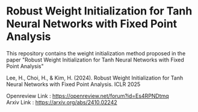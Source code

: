 # Robust Weight Initialization for Tanh Neural Networks with Fixed Point Analysis

This repository contains the weight initialization method proposed in the paper "Robust Weight Initialization for Tanh Neural Networks with Fixed Point Analysis"

Lee, H., Choi, H., & Kim, H. (2024). Robust Weight Initialization for Tanh Neural Networks with Fixed Point Analysis. ICLR 2025 

Openreview Link : https://openreview.net/forum?id=Es4RPNDtmq      
Arxiv Link : https://arxiv.org/abs/2410.02242
